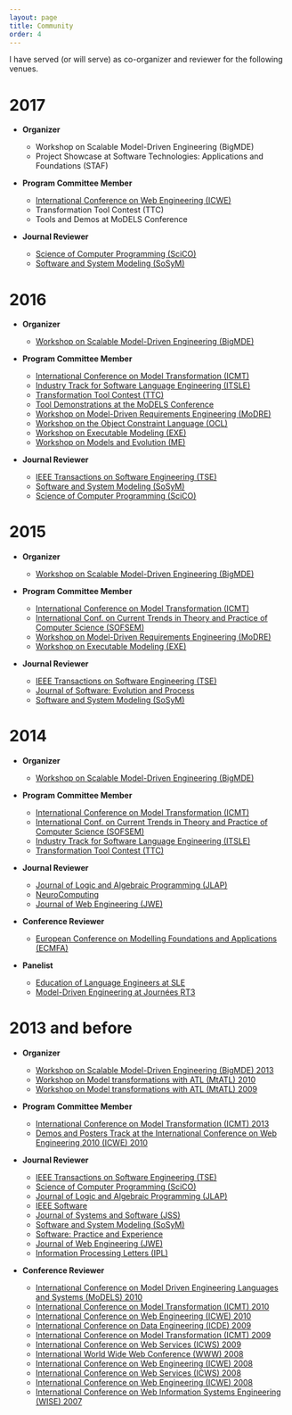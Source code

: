 ```yaml
---
layout: page
title: Community
order: 4
---
```


I have served (or will serve) as co-organizer and reviewer for the following venues.

# 2017

* **Organizer**
  * Workshop on Scalable Model-Driven Engineering (BigMDE)
  * Project Showcase at Software Technologies: Applications and Foundations (STAF) 

* **Program Committee Member** 
  * [International Conference on Web Engineering (ICWE)](http://icwe2017.webengineering.org/)
  * Transformation Tool Contest (TTC)
  * Tools and Demos at MoDELS Conference

* **Journal Reviewer**
  * [Science of Computer Programming (SciCO)](http://www.journals.elsevier.com/science-of-computer-programming/)
  * [Software and System Modeling (SoSyM)](http://www.sosym.org/)

# 2016

* **Organizer**
  * [Workshop on Scalable Model-Driven Engineering (BigMDE)](http://www.big-mde.eu/)

* **Program Committee Member** 
  * [International Conference on Model Transformation (ICMT)](http://is.ieis.tue.nl/research/ICMT16/)
  * [Industry Track for Software Language Engineering (ITSLE)](http://2016.splashcon.org/track/itsle2016)
  * [Transformation Tool Contest (TTC)](http://www.transformation-tool-contest.eu/)
  * [Tool Demonstrations at the MoDELS Conference](http://models2016.irisa.fr/tool-demonstrations/)
  * [Workshop on Model-Driven Requirements Engineering (MoDRE)](http://www.modre2016.ece.mcgill.ca/)
  * [Workshop on the Object Constraint Language (OCL)](http://oclworkshop.github.io/2016/news.html)
  * [Workshop on Executable Modeling (EXE)](http://www.modelexecution.org/?page_id=1743)
  * [Workshop on Models and Evolution (ME)](http://www.models-and-evolution.com/2016/)

* **Journal Reviewer**
  * [IEEE Transactions on Software Engineering (TSE)](https://www.computer.org/web/tse;jsessionid=6afd856a99689b17c0c58edc329c)
  * [Software and System Modeling (SoSyM)](http://www.sosym.org/)
  * [Science of Computer Programming (SciCO)](http://www.journals.elsevier.com/science-of-computer-programming/)

# 2015 

* **Organizer**
  * [Workshop on Scalable Model-Driven Engineering (BigMDE)](https://big-mde.github.io/2015.html)

* **Program Committee Member** 
  * [International Conference on Model Transformation (ICMT)](http://www.di.univaq.it/diruscio/sites/ICMT2015/)
  * [International Conf. on Current Trends
in Theory and Practice of Computer Science (SOFSEM)](http://www.sofsem.cz/sofsem15/)
  * [Workshop on Model-Driven Requirements Engineering (MoDRE)](http://www.modre2015.ece.mcgill.ca/)
  * [Workshop on Executable Modeling (EXE)](http://www.modelexecution.org/?page_id=1619)

* **Journal Reviewer**
  * [IEEE Transactions on Software Engineering (TSE)](https://www.computer.org/web/tse;jsessionid=6afd856a99689b17c0c58edc329c)
  * [Journal of Software: Evolution and Process](http://onlinelibrary.wiley.com/journal/10.1002/(ISSN)2047-7481)
  * [Software and System Modeling (SoSyM)](http://www.sosym.org/)

# 2014

* **Organizer**
  * [Workshop on Scalable Model-Driven Engineering (BigMDE)](https://big-mde.github.io/2014.html)

* **Program Committee Member** 
  * [International Conference on Model Transformation (ICMT)](http://www.di.univaq.it/ICMT2014/)
  * [International Conf. on Current Trends
in Theory and Practice of Computer Science (SOFSEM)](http://sofsem14.ics.upjs.sk/)
  * [Industry Track for Software Language Engineering (ITSLE)](http://www.sleconf.org/2014/ITSLE.html)
  * [Transformation Tool Contest (TTC)](http://www.transformation-tool-contest.eu/2014/)

* **Journal Reviewer**
  * [Journal of Logic and Algebraic Programming (JLAP)](http://www.journals.elsevier.com/the-journal-of-logic-and-algebraic-programming)
  * [NeuroComputing](http://www.journals.elsevier.com/neurocomputing)
  * [Journal of Web Engineering (JWE)](http://www.rintonpress.com/journals/jwe/)

* **Conference Reviewer**
  * [European Conference on Modelling Foundations and Applications (ECMFA)](http://ecmfa2014.lcc.uma.es/#)

* **Panelist**
  * [Education of Language Engineers at SLE](http://www.sleconf.org/2014/Panel.html)
  * [Model-Driven Engineering at Journées RT3](https://rth3.wp.mines-telecom.fr/journees-rt3/)

# 2013 and before

* **Organizer**
  * [Workshop on Scalable Model-Driven Engineering (BigMDE) 2013](https://big-mde.github.io/2013.html)
  * [Workshop on Model transformations with ATL (MtATL) 2010](http://web.emn.fr/x-info/atlanmod/index.php?title=MtATL2010)
  * [Workshop on Model transformations with ATL (MtATL) 2009](http://web.emn.fr/x-info/atlanmod/index.php?title=MtATL2009)

* **Program Committee Member** 
  * [International Conference on Model Transformation (ICMT) 2013](http://www.model-transformation.org/ICMT2013/)
  * [Demos and Posters Track at the International Conference on Web Engineering 2010 (ICWE) 2010](http://icwe2010.webengineering.org/Calls/demos.aspx)

* **Journal Reviewer**
  * [IEEE Transactions on Software Engineering (TSE)](https://www.computer.org/web/tse;jsessionid=6afd856a99689b17c0c58edc329c)
  * [Science of Computer Programming (SciCO)](http://www.journals.elsevier.com/science-of-computer-programming/)
  * [Journal of Logic and Algebraic Programming (JLAP)](http://www.journals.elsevier.com/the-journal-of-logic-and-algebraic-programming)
  * [IEEE Software](https://www.computer.org/software-magazine/)
  * [Journal of Systems and Software (JSS)](http://www.journals.elsevier.com/journal-of-systems-and-software)
  * [Software and System Modeling (SoSyM)](http://www.sosym.org/)
  * [Software: Practice and Experience](http://onlinelibrary.wiley.com/journal/10.1002/(ISSN)1097-024X)
  * [Journal of Web Engineering (JWE)](http://www.rintonpress.com/journals/jwe/)  
  * [Information Processing Letters (IPL)](http://www.journals.elsevier.com/information-processing-letters/)

* **Conference Reviewer**
  * [International Conference on Model Driven Engineering Languages and Systems (MoDELS) 2010](http://models2010.ifi.uio.no/)
  * [International Conference on Model Transformation (ICMT) 2010](http://www.model-transformation.org/ICMT2010/)  
  * [International Conference on Web Engineering (ICWE) 2010](http://icwe2010.webengineering.org/)
  * [International Conference on Data Engineering (ICDE) 2009](http://i.cs.hku.hk/icde2009/)
  * [International Conference on Model Transformation (ICMT) 2009](http://www.model-transformation.org/ICMT2009/)
  * [International Conference on Web Services (ICWS) 2009](http://www.servicescongress.org/2009/1/)
  * [International World Wide Web Conference (WWW) 2008](http://wwwconference.org/www2008/)
  * [International Conference on Web Engineering (ICWE) 2008](http://icwe2008.webengineering.org/)
  * [International Conference on Web Services (ICWS) 2008](http://www.servicescongress.org/2009/1/)
  * [International Conference on Web Engineering (ICWE) 2008](http://icwe.como.polimi.it/)
  * [International Conference on Web Information Systems Engineering (WISE) 2007](http://wise2007.loria.fr/pmwiki/pmwiki.php)